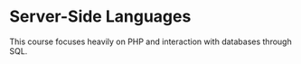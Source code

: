 # Server-Side Languages

This course focuses heavily on PHP and interaction with databases through SQL.
